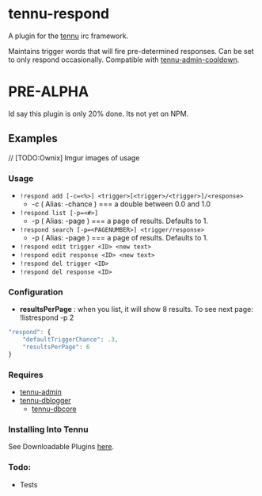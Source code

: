 # tennu-respond

A plugin for the [tennu](https://github.com/Tennu/tennu) irc framework.

Maintains trigger words that will fire pre-determined responses. Can be set to only respond occasionally. Compatible with [tennu-admin-cooldown](https://github.com/LordWingZero/tennu-admin-cooldown).

# PRE-ALPHA
Id say this plugin is only 20% done. Its not yet on NPM.

## Examples
// [TODO:Ownix] Imgur images of usage

### Usage
- ```!respond add [-c=<%>] <trigger>[<trigger>/<trigger>]/<response>```
    - -c ( Alias: -chance ) === a double between 0.0 and 1.0
- ```!respond list [-p=<#>]```
    - -p ( Alias: -page ) === a page of results. Defaults to 1.
- ```!respond search [-p=<PAGENUMBER>] <trigger/response>```
    - -p ( Alias: -page ) === a page of results. Defaults to 1.
- ```!respond edit trigger <ID> <new text>```
- ```!respond edit response <ID> <new text>```
- ```!respond del trigger <ID>```
- ```!respond del response <ID>```

### Configuration

- **resultsPerPage** : when you list, it will show 8 results. To see next page: !listrespond -p 2

```` Javascript
"respond": {
    "defaultTriggerChance": .3,
    "resultsPerPage": 6
}
````

### Requires
- [tennu-admin](https://github.com/Tennu/tennu-admin)
- [tennu-dblogger](https://github.com/LordWingZero/tennu-dblogger)
  - [tennu-dbcore](https://github.com/LordWingZero/tennu-dbcore)


### Installing Into Tennu

See Downloadable Plugins [here](https://tennu.github.io/plugins/).

### Todo:

- Tests